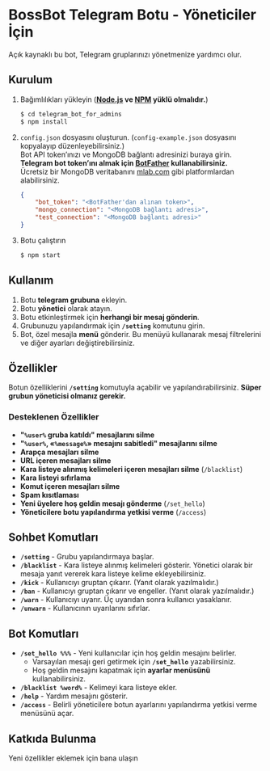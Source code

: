 # BossBot Telegram Botu - Yöneticiler İçin  

Açık kaynaklı bu bot, Telegram gruplarınızı yönetmenize yardımcı olur.  

## Kurulum    

1. Bağımlılıkları yükleyin (**[Node.js](https://nodejs.org/) ve [NPM](https://www.npmjs.com/) yüklü olmalıdır.**)  

    ```sh
    $ cd telegram_bot_for_admins
    $ npm install
    ```  

2. `config.json` dosyasını oluşturun. (`config-example.json` dosyasını kopyalayıp düzenleyebilirsiniz.)  
   Bot API token’ınızı ve MongoDB bağlantı adresinizi buraya girin.  
   **Telegram bot token’ını almak için [BotFather](http://t.me/BotFather) kullanabilirsiniz.**  
   Ücretsiz bir MongoDB veritabanını [mlab.com](http://mlab.com) gibi platformlardan alabilirsiniz.  

    ```json
    {
        "bot_token": "<BotFather'dan alınan token>",
        "mongo_connection": "<MongoDB bağlantı adresi>",
        "test_connection": "<MongoDB bağlantı adresi>"
    }
    ```  

3. Botu çalıştırın  

    ```sh
    $ npm start
    ```  

## Kullanım  

1. Botu **telegram grubuna** ekleyin.  
2. Botu **yönetici** olarak atayın.  
3. Botu etkinleştirmek için **herhangi bir mesaj gönderin**.  
4. Grubunuzu yapılandırmak için **`/setting`** komutunu girin.  
5. Bot, özel mesajla **menü** gönderir. Bu menüyü kullanarak mesaj filtrelerini ve diğer ayarları değiştirebilirsiniz.  

## Özellikler  

Botun özelliklerini **`/setting`** komutuyla açabilir ve yapılandırabilirsiniz. **Süper grubun yöneticisi olmanız gerekir.**  

### Desteklenen Özellikler  

- **"`%user%` gruba katıldı" mesajlarını silme**  
- **"`%user%`, «`%message%`» mesajını sabitledi" mesajlarını silme**  
- **Arapça mesajları silme**  
- **URL içeren mesajları silme**  
- **Kara listeye alınmış kelimeleri içeren mesajları silme** (`/blacklist`)  
- **Kara listeyi sıfırlama**  
- **Komut içeren mesajları silme**  
- **Spam kısıtlaması**  
- **Yeni üyelere hoş geldin mesajı gönderme** (`/set_hello`)  
- **Yöneticilere botu yapılandırma yetkisi verme** (`/access`)  

## Sohbet Komutları  

- **`/setting`** - Grubu yapılandırmaya başlar.  
- **`/blacklist`** - Kara listeye alınmış kelimeleri gösterir. Yönetici olarak bir mesaja yanıt vererek kara listeye kelime ekleyebilirsiniz.  
- **`/kick`** - Kullanıcıyı gruptan çıkarır. (Yanıt olarak yazılmalıdır.)  
- **`/ban`** - Kullanıcıyı gruptan çıkarır ve engeller. (Yanıt olarak yazılmalıdır.)  
- **`/warn`** - Kullanıcıyı uyarır. Üç uyarıdan sonra kullanıcı yasaklanır.  
- **`/unwarn`** - Kullanıcının uyarılarını sıfırlar.  

## Bot Komutları  

- **`/set_hello %%%`** - Yeni kullanıcılar için hoş geldin mesajını belirler.  
  - Varsayılan mesajı geri getirmek için **`/set_hello`** yazabilirsiniz.  
  - Hoş geldin mesajını kapatmak için **ayarlar menüsünü** kullanabilirsiniz.  
- **`/blacklist %word%`** - Kelimeyi kara listeye ekler.  
- **`/help`** - Yardım mesajını gösterir.  
- **`/access`** - Belirli yöneticilere botun ayarlarını yapılandırma yetkisi verme menüsünü açar.  

## Katkıda Bulunma  

Yeni özellikler eklemek için bana ulaşın 

